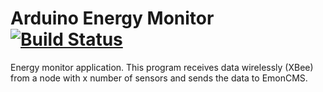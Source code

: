 # Arduino Energy Monitor [![Build Status](https://travis-ci.org/simiolabs/arduino-energy-monitor-wifi.svg?branch=master)](https://travis-ci.org/simiolabs/arduino-energy-monitor-wifi)

Energy monitor application. This program receives data wirelessly (XBee) from a node with x number of sensors and sends the data to EmonCMS.
